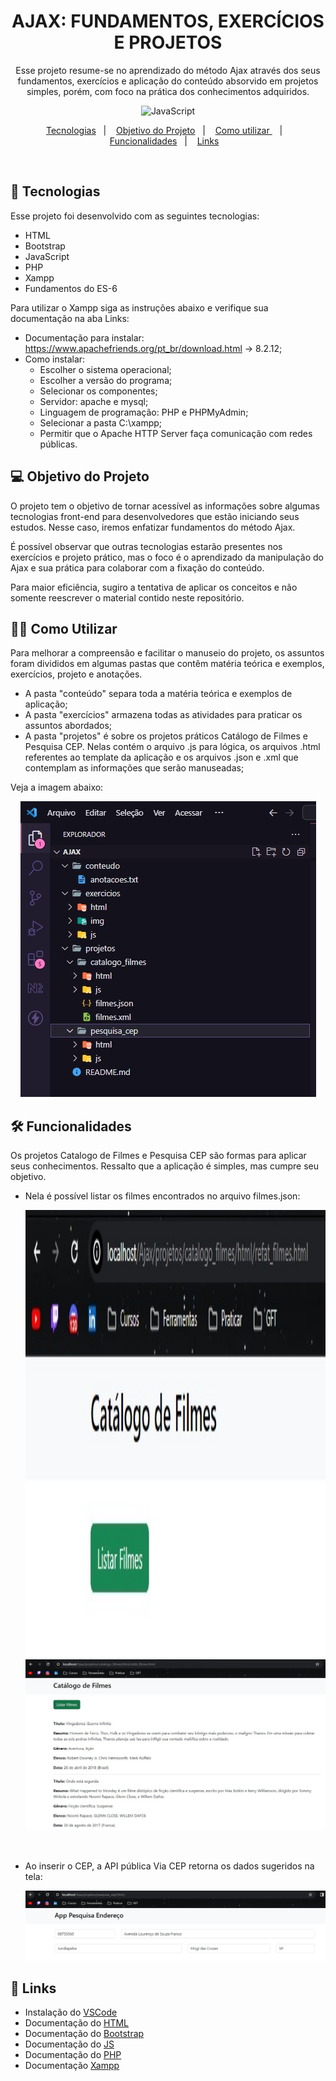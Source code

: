 <h1 align="center"> AJAX: FUNDAMENTOS, EXERCÍCIOS E PROJETOS </h1>

<p align="center">
Esse projeto resume-se no aprendizado do método Ajax através dos seus fundamentos, exercícios e aplicação do conteúdo absorvido em projetos simples, porém, com foco na prática dos conhecimentos adquiridos. <br>
</p>

<p align="center">
  <img alt="JavaScript" src="https://miro.medium.com/v2/resize:fit:720/format:webp/1*Pv3TeZIQbRoOo7qxYLtyuA.png">
</p>

<p align="center">
  <a href="#-tecnologias">Tecnologias</a>&nbsp;&nbsp;&nbsp;|&nbsp;&nbsp;&nbsp;
  <a href="#-objetivo-do-projeto">Objetivo do Projeto</a>&nbsp;&nbsp;&nbsp;|&nbsp;&nbsp;&nbsp;
  <a href="#-como-utilizar">Como utilizar </a>&nbsp;&nbsp;&nbsp;|&nbsp;&nbsp;&nbsp;
  <a href="#-funcionalidades">Funcionalidades</a>&nbsp;&nbsp;&nbsp;|&nbsp;&nbsp;&nbsp;
  <a href="#-links">Links</a>&nbsp;&nbsp;&nbsp;
</p>

<br>


## 🚀 Tecnologias

Esse projeto foi desenvolvido com as seguintes tecnologias:

- HTML
- Bootstrap
- JavaScript
- PHP
- Xampp
- Fundamentos do ES-6

Para utilizar o Xampp siga as instruções abaixo e verifique sua documentação na aba Links:
- Documentação para instalar: https://www.apachefriends.org/pt_br/download.html -> 8.2.12;
- Como instalar:
    - Escolher o sistema operacional;
    - Escolher a versão do programa;
    - Selecionar os componentes;
    - Servidor: apache e mysql;
    - Linguagem de programação: PHP e PHPMyAdmin;
    - Selecionar a pasta C:\xampp;
    - Permitir que o Apache HTTP Server faça comunicação com redes públicas.

## 💻 Objetivo do Projeto

O projeto tem o objetivo de tornar acessível as informações sobre algumas tecnologias front-end para desenvolvedores que estão iniciando seus estudos. Nesse caso, iremos enfatizar fundamentos do método Ajax.  

É possível observar que outras tecnologias estarão presentes nos exercícios e projeto prático, mas o foco é o aprendizado da manipulação do Ajax e sua prática para colaborar com a fixação do conteúdo.  

Para maior eficiência, sugiro a tentativa de aplicar os conceitos e não somente reescrever o material contido neste repositório.

## 👨‍💻 Como Utilizar

Para melhorar a compreensão e facilitar o manuseio do projeto, os assuntos foram divididos em algumas pastas que contêm matéria teórica e exemplos, exercícios, projeto e anotações.  

- A pasta "conteúdo" separa toda a matéria teórica e exemplos de aplicação;  
- A pasta "exercícios" armazena todas as atividades para praticar os assuntos abordados;  
- A pasta "projetos" é sobre os projetos práticos Catálogo de Filmes e Pesquisa CEP. Nelas contém o arquivo .js para lógica, os arquivos .html referentes ao template da aplicação e os arquivos .json e .xml que contemplam as informações que serão manuseadas;    

Veja a imagem abaixo:  

<p align="center">
  <img alt="Estrutura de pastas" src="./exercicios/img/estrutura_pastas.jpg">
</p>

## 🛠 Funcionalidades

Os projetos Catalogo de Filmes e Pesquisa CEP são formas para aplicar seus conhecimentos. Ressalto que a aplicação é simples, mas cumpre seu objetivo.  

- Nela é possível listar os filmes encontrados no arquivo filmes.json:   
    <p align="center">
      <img alt="Botão listar" height="716px" width="1256px" src="./exercicios/img/botao_listar.jpg">
      <img alt="Lista de filmes" src="./exercicios/img/listar_filmes.jpg">
    </p>
    <br>

- Ao inserir o CEP, a API pública Via CEP retorna os dados sugeridos na tela:  
    <p align="center">
      <img alt="Consulta do CEP" src="./exercicios/img/pesquisa_cep.jpg">
    </p>  

## 🔗 Links

- Instalação do [VSCode](https://code.visualstudio.com/Docs)
- Documentação do [HTML](https://developer.mozilla.org/pt-BR/docs/Web/HTML)
- Documentação do [Bootstrap](https://getbootstrap.com/docs/5.3/getting-started/introduction/)
- Documentação do [JS](https://developer.mozilla.org/pt-BR/docs/Web/JavaScript)
- Documentação do [PHP](https://developer.mozilla.org/pt-BR/docs/Glossary/PHP)
- Documentação [Xampp](https://www.apachefriends.org/pt_br/index.html)